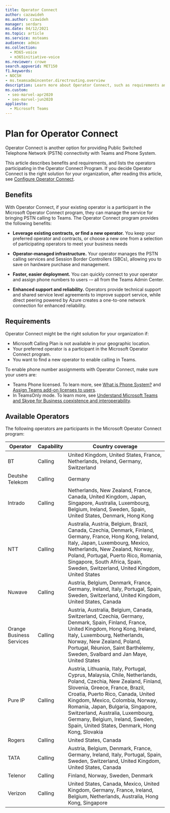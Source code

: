 ```yaml
---
title: Operator Connect
author: cazawideh
ms.author: czawideh
manager: serdars
ms.date: 04/12/2021
ms.topic: article
ms.service: msteams
audience: admin
ms.collection: 
  - M365-voice
  - m365initiative-voice
ms.reviewer: crowe
search.appverid: MET150
f1.keywords:
- NOCSH
- ms.teamsadmincenter.directrouting.overview
description: Learn more about Operator Connect, such as requirements and planning for deployment.
ms.custom: 
 - seo-marvel-apr2020
 - seo-marvel-jun2020
appliesto: 
  - Microsoft Teams
---
```


# Plan for Operator Connect

Operator Connect is another option for providing Public Switched Telephone Network (PSTN) connectivity with Teams and Phone System.  

This article describes benefits and requirements, and lists the operators participating in the Operator Connect Program.  If you decide Operator Connect is the right solution for your organization, after reading this article, see [Configure Operator Connect](operator-connect-configure.md).  

## Benefits

With Operator Connect, if your existing operator is a participant in the Microsoft Operator Connect program, they can manage the service for bringing PSTN calling to Teams. The Operator Connect program provides the following benefits:

- **Leverage existing contracts, or find a new operator.** You keep your preferred operator and contracts, or choose a new one from a selection of participating operators to meet your business needs

- **Operator-managed infrastructure.** Your operator manages the PSTN calling services and Session Border Controllers (SBCs), allowing you to save on hardware purchase and management.

- **Faster, easier deployment.** You can quickly connect to your operator and assign phone numbers to users -– all from the Teams Admin Center.

- **Enhanced support and reliability.** Operators provide technical support and shared service level agreements to improve support service, while direct peering powered by Azure creates a one-to-one network connection for enhanced reliability.

## Requirements

 Operator Connect might be the right solution for your organization if:

- Microsoft Calling Plan is not available in your geographic location.
- Your preferred operator is a participant in the Microsoft Operator Connect program.
- You want to find a new operator to enable calling in Teams.

To enable phone number assignments with Operator Connect, make sure your users are:

- Teams Phone licensed. To learn more, see [What is Phone System?](https://docs.microsoft.com/microsoftteams/what-is-phone-system-in-office-365) and [Assign Teams add-on licenses to users](https://docs.microsoft.com/microsoftteams/teams-add-on-licensing/assign-teams-add-on-licenses).
- In TeamsOnly mode. To learn more, see [Understand Microsoft Teams and Skype for Business coexistence and interoperability](https://docs.microsoft.com/microsoftteams/teams-and-skypeforbusiness-coexistence-and-interoperability).

## Available Operators

The following operators are participants in the Microsoft Operator Connect program:

| Operator | Capability | Country coverage |
| --- | --- | --- |
| BT | Calling | United Kingdom, United States, France, Netherlands, Ireland, Germany, Switzerland  |
| Deutshe Telekom | Calling | Germany  |
| Intrado | Calling | Netherlands, New Zealand, France, Canada, United Kingdom, Japan, Singapore, Australia, Luxembourg, Belgium, Ireland, Sweden, Spain, United States, Denmark, Hong Kong  |
| NTT | Calling | Australia, Austria, Belgium, Brazil, Canada, Czechia, Denmark, Finland, Germany, France, Hong Kong, Ireland, Italy, Japan, Luxembourg, Mexico, Netherlands, New Zealand, Norway, Poland, Portugal, Puerto Rico, Romania, Singapore, South Africa, Spain, Sweden, Switzerland, United Kingdom, United States  |
| Nuwave | Calling | Austria, Belgium, Denmark, France, Germany, Ireland, Italy, Portugal, Spain, Sweden, Switzerland, United Kingdom, United States, Canada  |
| Orange Business Services | Calling | Austria, Australia, Belgium, Canada, Switzerland, Czechia, Germany, Denmark, Spain, Finland, France, United Kingdom, Hong Kong, Ireland, Italy, Luxembourg, Netherlands, Norway, New Zealand, Poland, Portugal, Réunion, Saint Barthélemy, Sweden, Svalbard and Jan Maye, United States  |
| Pure IP | Calling | Austria, Lithuania, Italy, Portugal, Cyprus, Malaysia, Chile, Netherlands, Poland, Czechia, New Zealand, Finland, Slovenia, Greece, France, Brazil, Croatia, Puerto Rico, Canada, United Kingdom, Mexico, Colombia, Norway, Romania, Japan, Bulgaria, Singapore, Switzerland, Australia, Luxembourg, Germany, Belgium, Ireland, Sweden, Spain, United States, Denmark, Hong Kong, Slovakia  |
| Rogers | Calling | United States, Canada  |
| TATA | Calling | Austria, Belgium, Denmark, France, Germany, Ireland, Italy, Portugal, Spain, Sweden, Switzerland, United Kingdom, United States, Canada  |
| Telenor | Calling | Finland, Norway, Sweden, Denmark  |
| Verizon | Calling | United States, Canada, Mexico, United Kingdom, Germany, France, Ireland, Belgium, Netherlands, Australia, Hong Kong, Singapore |
